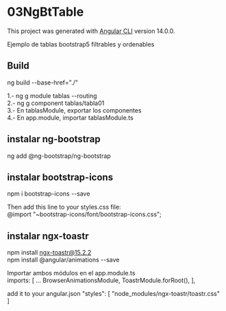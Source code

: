 # 03NgBtTable

This project was generated with [Angular CLI](https://github.com/angular/angular-cli) version 14.0.0.

Ejemplo de tablas bootstrap5 filtrables y ordenables<br>

## Build 
ng build --base-href="./"

1.- ng g module tablas --routing<br />
2.- ng g component tablas/tabla01<br />
3.- En tablasModule, exportar los componentes<br />
4.- En app.module, importar tablasModule.ts<br />

## instalar ng-bootstrap
ng add @ng-bootstrap/ng-bootstrap
## instalar bootstrap-icons
npm i bootstrap-icons --save<br> 

Then add this line to your styles.css file:<br>
@import "~bootstrap-icons/font/bootstrap-icons.css";


## instalar ngx-toastr
npm install ngx-toastr@15.2.2<br>
npm install @angular/animations --save<br>

Importar ambos módulos en el app.module.ts<br>
 imports: [
    ...
    BrowserAnimationsModule, 
    ToastrModule.forRoot(), 
  ],

add it to your angular.json
"styles": [ 
  "node_modules/ngx-toastr/toastr.css"  
]




